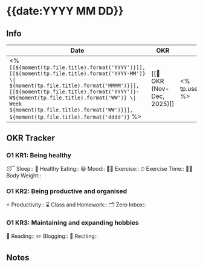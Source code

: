 # {{date:YYYY MM DD}}

## Info

| Date | OKR | Weather | Moon |
| -- | -- | -- | -- |
| <% `[[${moment(tp.file.title).format('YYYY')}]], [[${moment(tp.file.title).format('YYYY-MM')} \\| ${moment(tp.file.title).format('MMMM')}]], [[${moment(tp.file.title).format('YYYY')}-W${moment(tp.file.title).format('WW')} \\| Week ${moment(tp.file.title).format('WW')}]], ${moment(tp.file.title).format('dddd')}` %> | [[🎯 OKR (Nov-Dec, 2025)]] | <% tp.user.getWeather() %> | <% tp.user.getMoon() %> |

## OKR Tracker

### **O1 KR1: Being healthy**

😴 Sleep::
🍎 Healthy Eating::
😆 Mood::
🏃‍♂️ Exercise::
⏱ Exercise Time::
🏊‍♀️ Body Weight::

### **O1 KR2:  Being productive and organised**

⚡️ Productivity::
⌛️ Class and Homework::
🗂 Zero Inbox::

### **O1 KR3: Maintaining and expanding hobbies**

📖 Reading::
✏️ Blogging::
📕 Reciting::

## Notes
